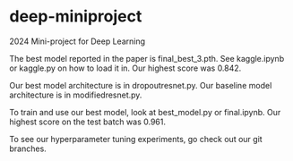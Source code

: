 # deep-miniproject
2024 Mini-project for Deep Learning 

The best model reported in the paper is final_best_3.pth. See kaggle.ipynb or kaggle.py on how to load it in. Our highest score was 0.842.

Our best model architecture is in dropoutresnet.py. Our baseline model architecture is in modifiedresnet.py.

To train and use our best model, look at best_model.py or final.ipynb. Our highest score on the test batch was 0.961.

To see our hyperparameter tuning experiments, go check out our git branches.